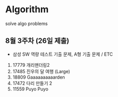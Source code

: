 # Algorithm
solve algo problems 

## 8월 3주차 (26일 제출)
- 삼성 SW 역량 테스트 기출 문제, A형 기출 문제 / ETC 
1. 17779 개리맨더링2
2. 17485 진우의 달 여행 (Large) 
3. 18809 Gaaaaaaaaaarden
4. 17472 다리 만들기 2 
5. 11559 Puyo Puyo
